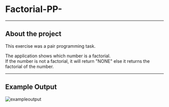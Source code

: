 Factorial-PP-
=== 

---

About the project
---

This exercise was a pair programming task.


The application shows which number is a factorial.<br />
If the number is not a factorial, it will return "NONE" else it returns the factorial of the number.

---

Example Output
---

![exampleoutput](https://user-images.githubusercontent.com/38702209/42400014-ddd83ab4-8167-11e8-9a6b-54acdf2051c0.jpg)
